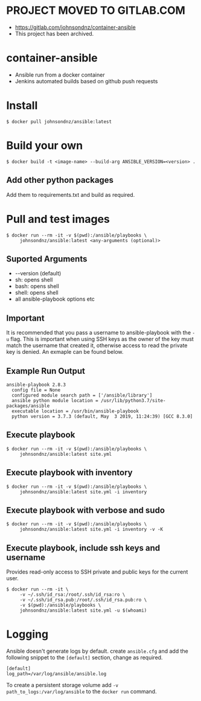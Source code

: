 # PROJECT MOVED TO GITLAB.COM
- https://gitlab.com/johnsondnz/container-ansible
- This project has been archived.

# container-ansible
- Ansible run from a docker container
- Jenkins automated builds based on github push requests

# Install
`$ docker pull johnsondnz/ansible:latest`

# Build your own
`$ docker build -t <image-name> --build-arg ANSIBLE_VERSION=<version> .`

## Add other python packages
Add them to requirements.txt and build as required.

# Pull and test images
```
$ docker run --rm -it -v $(pwd):/ansible/playbooks \
     johnsondnz/ansible:latest <any-arguments (optional)>
```
## Suported Arguments
- --version (default)
- sh: opens shell
- bash: opens shell
- shell: opens shell
- all ansible-playbook options etc

## Important
It is recommended that you pass a username to ansible-playbook with the `-u` flag.  This is important when using SSH keys as the owner of the key must match the username that created it, otherwise access to read the private key is denied.  An exmaple can be found below.

## Example Run Output
```
ansible-playbook 2.8.3
  config file = None
  configured module search path = ['/ansible/library']
  ansible python module location = /usr/lib/python3.7/site-packages/ansible
  executable location = /usr/bin/ansible-playbook
  python version = 3.7.3 (default, May  3 2019, 11:24:39) [GCC 8.3.0]
```
    
## Execute playbook
```
$ docker run --rm -it -v $(pwd):/ansible/playbooks \
     johnsondnz/ansible:latest site.yml
```

## Execute playbook with inventory
```
$ docker run --rm -it -v $(pwd):/ansible/playbooks \
     johnsondnz/ansible:latest site.yml -i inventory
```

## Execute playbook with verbose and sudo
```
$ docker run --rm -it -v $(pwd):/ansible/playbooks \
     johnsondnz/ansible:latest site.yml -i inventory -v -K
```
    
## Execute playbook, include ssh keys and username
Provides read-only access to SSH private and public keys for the current user.
```
$ docker run --rm -it \
     -v ~/.ssh/id_rsa:/root/.ssh/id_rsa:ro \
     -v ~/.ssh/id_rsa.pub:/root/.ssh/id_rsa.pub:ro \
     -v $(pwd):/ansible/playbooks \
     johnsondnz/ansible:latest site.yml -u $(whoami)
```

# Logging
Ansible doesn't generate logs by default.  create `ansible.cfg` and add the following snippet to the `[default]` section, change as required.
```
[default]
log_path=/var/log/ansible/ansible.log
```

To create a persistent storage volume add `-v path_to_logs:/var/log/ansible` to the `docker run` command.
